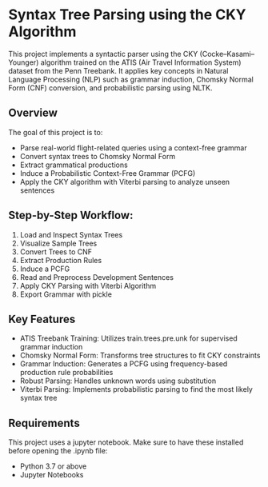# Syntax Tree Parsing using the CKY Algorithm
This project implements a syntactic parser using the CKY (Cocke–Kasami–Younger) algorithm trained on the ATIS (Air Travel Information System) dataset from the Penn Treebank. It applies key concepts in Natural Language Processing (NLP) such as grammar induction, Chomsky Normal Form (CNF) conversion, and probabilistic parsing using NLTK.

## Overview
The goal of this project is to:
- Parse real-world flight-related queries using a context-free grammar
- Convert syntax trees to Chomsky Normal Form
- Extract grammatical productions
- Induce a Probabilistic Context-Free Grammar (PCFG)
- Apply the CKY algorithm with Viterbi parsing to analyze unseen sentences

## Step-by-Step Workflow:
1. Load and Inspect Syntax Trees
2. Visualize Sample Trees
3. Convert Trees to CNF
4. Extract Production Rules
5. Induce a PCFG
6. Read and Preprocess Development Sentences
7. Apply CKY Parsing with Viterbi Algorithm
8. Export Grammar with pickle

## Key Features
- ATIS Treebank Training: Utilizes train.trees.pre.unk for supervised grammar induction
- Chomsky Normal Form: Transforms tree structures to fit CKY constraints
- Grammar Induction: Generates a PCFG using frequency-based production rule probabilities
- Robust Parsing: Handles unknown words using <unk> substitution
- Viterbi Parsing: Implements probabilistic parsing to find the most likely syntax tree

## Requirements
This project uses a jupyter notebook. Make sure to have these installed before opening the .ipynb file:
- Python 3.7 or above
- Jupyter Notebooks


